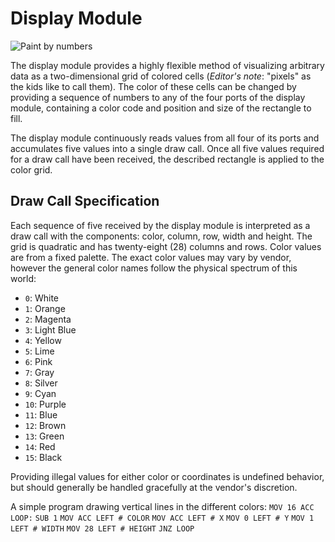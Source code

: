 # Display Module
![Paint by numbers](item:tis3d:display_module)

The display module provides a highly flexible method of visualizing arbitrary data as a two-dimensional grid of colored cells (*Editor's note*: "pixels" as the kids like to call them). The color of these cells can be changed by providing a sequence of numbers to any of the four ports of the display module, containing a color code and position and size of the rectangle to fill.

The display module continuously reads values from all four of its ports and accumulates five values into a single draw call. Once all five values required for a draw call have been received, the described rectangle is applied to the color grid.

## Draw Call Specification
Each sequence of five received by the display module is interpreted as a draw call with the components: color, column, row, width and height. The grid is quadratic and has twenty-eight (28) columns and rows. Color values are from a fixed palette. The exact color values may vary by vendor, however the general color names follow the physical spectrum of this world:
- `0`: White
- `1`: Orange
- `2`: Magenta
- `3`: Light Blue
- `4`: Yellow
- `5`: Lime
- `6`: Pink
- `7`: Gray
- `8`: Silver
- `9`: Cyan
- `10`: Purple
- `11`: Blue
- `12`: Brown
- `13`: Green
- `14`: Red
- `15`: Black

Providing illegal values for either color or coordinates is undefined behavior, but should generally be handled gracefully at the vendor's discretion.

A simple program drawing vertical lines in the different colors:
`MOV 16 ACC`
`LOOP:`
`SUB 1`
`MOV ACC LEFT # COLOR`
`MOV ACC LEFT # X`
`MOV 0 LEFT # Y`
`MOV 1 LEFT # WIDTH`
`MOV 28 LEFT # HEIGHT`
`JNZ LOOP`
